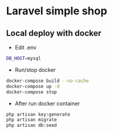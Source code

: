 # Laravel simple shop

## Local deploy with docker

-   Edit .env

```bash
DB_HOST=mysql
```

-   Run/stop docker

```bash
docker-compose build --no-cache
docker-compose up -d
docker-compose stop
```

-   After run docker container

```bash
php artisan key:generate
php artisan migrate
php artisan db:seed
```
